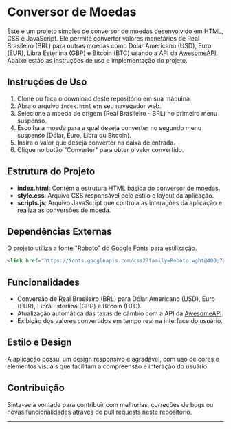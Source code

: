# Conversor de Moedas

Este é um projeto simples de conversor de moedas desenvolvido em HTML, CSS e JavaScript. Ele permite converter valores monetários de Real Brasileiro (BRL) para outras moedas como Dólar Americano (USD), Euro (EUR), Libra Esterlina (GBP) e Bitcoin (BTC) usando a API da [AwesomeAPI](https://economia.awesomeapi.com.br/). Abaixo estão as instruções de uso e implementação do projeto.

## Instruções de Uso

1. Clone ou faça o download deste repositório em sua máquina.
2. Abra o arquivo `index.html` em seu navegador web.
3. Selecione a moeda de origem (Real Brasileiro - BRL) no primeiro menu suspenso.
4. Escolha a moeda para a qual deseja converter no segundo menu suspenso (Dólar, Euro, Libra ou Bitcoin).
5. Insira o valor que deseja converter na caixa de entrada.
6. Clique no botão "Converter" para obter o valor convertido.

## Estrutura do Projeto

- **index.html**: Contém a estrutura HTML básica do conversor de moedas.
- **style.css**: Arquivo CSS responsável pelo estilo e layout da aplicação.
- **scripts.js**: Arquivo JavaScript que controla as interações da aplicação e realiza as conversões de moeda.

## Dependências Externas

O projeto utiliza a fonte "Roboto" do Google Fonts para estilização.

```html
<link href="https://fonts.googleapis.com/css2?family=Roboto:wght@400;700&display=swap" rel="stylesheet"/>
```

## Funcionalidades

- Conversão de Real Brasileiro (BRL) para Dólar Americano (USD), Euro (EUR), Libra Esterlina (GBP) e Bitcoin (BTC).
- Atualização automática das taxas de câmbio com a API da [AwesomeAPI](https://economia.awesomeapi.com.br/).
- Exibição dos valores convertidos em tempo real na interface do usuário.

## Estilo e Design

A aplicação possui um design responsivo e agradável, com uso de cores e elementos visuais que facilitam a compreensão e interação do usuário.

## Contribuição

Sinta-se à vontade para contribuir com melhorias, correções de bugs ou novas funcionalidades através de pull requests neste repositório.

---
